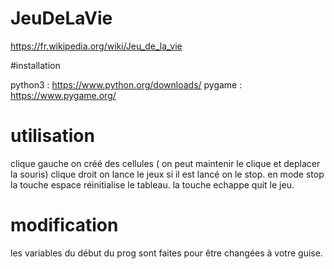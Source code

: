 # JeuDeLaVie
https://fr.wikipedia.org/wiki/Jeu_de_la_vie

#installation

python3 : https://www.python.org/downloads/
pygame : https://www.pygame.org/

# utilisation

clique gauche on créé des cellules ( on peut maintenir le clique et deplacer la souris)
clique droit on lance le jeux si il est lancé on le stop.
en mode stop la touche espace réinitialise le tableau.
la touche echappe quit le jeu.

# modification
les variables du début du prog sont faites pour être changées à votre guise.

